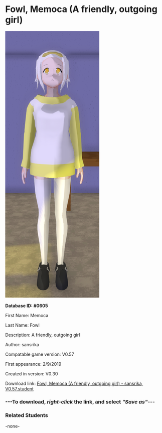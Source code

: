 # Fowl, Memoca (A friendly, outgoing girl)

<img src="../../Files/Images/Fowl, Memoca (A friendly, outgoing girl).png" title="Fowl, Memoca (A friendly, outgoing girl) - sansrika, V0.57">

**Database ID: #0605**

First Name: Memoca

Last Name: Fowl

Description: A friendly, outgoing girl

Author: sansrika

Compatable game version: V0.57

First appearance: 2/9/2019

Created in version: V0.30

Download link: <a href="https://raw.githubusercontent.com/Arbiter1223/Daigaku-Gurashi-Custom-Students/master/Files/Student%20Files/Fowl%2C%20Memoca%20(A%20friendly%2C%20outgoing%20girl)%20-%20sansrika%2C%20V0.57.student">Fowl, Memoca (A friendly, outgoing girl) - sansrika, V0.57.student</a>

### ---**To download, _right-click_ the link, and select _"Save as"_**---

### Related Students

-none-
